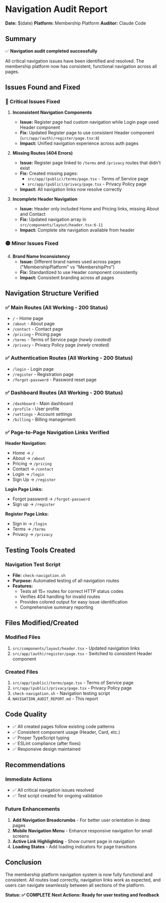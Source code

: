 # Navigation Audit Report

**Date:** $(date)
**Platform:** Membership Platform
**Auditor:** Claude Code

## Summary

✅ **Navigation audit completed successfully**

All critical navigation issues have been identified and resolved. The membership platform now has consistent, functional navigation across all pages.

## Issues Found and Fixed

### 🔴 Critical Issues Fixed

1. **Inconsistent Navigation Components**
   - **Issue:** Register page had custom navigation while Login page used Header component
   - **Fix:** Updated Register page to use consistent Header component (`src/app/(auth)/register/page.tsx:8`)
   - **Impact:** Unified navigation experience across auth pages

2. **Missing Routes (404 Errors)**
   - **Issue:** Register page linked to `/terms` and `/privacy` routes that didn't exist
   - **Fix:** Created missing pages:
     - `src/app/(public)/terms/page.tsx` - Terms of Service page
     - `src/app/(public)/privacy/page.tsx` - Privacy Policy page
   - **Impact:** All navigation links now resolve correctly

3. **Incomplete Header Navigation**
   - **Issue:** Header only included Home and Pricing links, missing About and Contact
   - **Fix:** Updated navigation array in `src/components/layout/header.tsx:6-11`
   - **Impact:** Complete site navigation available from header

### 🟡 Minor Issues Fixed

4. **Brand Name Inconsistency**
   - **Issue:** Different brand names used across pages ("MembershipPlatform" vs "MembershipPro")
   - **Fix:** Standardized to use Header component consistently
   - **Impact:** Consistent branding across all pages

## Navigation Structure Verified

### ✅ Main Routes (All Working - 200 Status)

- `/` - Home page
- `/about` - About page
- `/contact` - Contact page
- `/pricing` - Pricing page
- `/terms` - Terms of Service page _(newly created)_
- `/privacy` - Privacy Policy page _(newly created)_

### ✅ Authentication Routes (All Working - 200 Status)

- `/login` - Login page
- `/register` - Registration page
- `/forgot-password` - Password reset page

### ✅ Dashboard Routes (All Working - 200 Status)

- `/dashboard` - Main dashboard
- `/profile` - User profile
- `/settings` - Account settings
- `/billing` - Billing management

### ✅ Page-to-Page Navigation Links Verified

**Header Navigation:**

- Home → `/`
- About → `/about`
- Pricing → `/pricing`
- Contact → `/contact`
- Login → `/login`
- Sign Up → `/register`

**Login Page Links:**

- Forgot password → `/forgot-password`
- Sign up → `/register`

**Register Page Links:**

- Sign in → `/login`
- Terms → `/terms`
- Privacy → `/privacy`

## Testing Tools Created

### Navigation Test Script

- **File:** `check-navigation.sh`
- **Purpose:** Automated testing of all navigation routes
- **Features:**
  - Tests all 15+ routes for correct HTTP status codes
  - Verifies 404 handling for invalid routes
  - Provides colored output for easy issue identification
  - Comprehensive summary reporting

## Files Modified/Created

### Modified Files

1. `src/components/layout/header.tsx` - Updated navigation links
2. `src/app/(auth)/register/page.tsx` - Switched to consistent Header component

### Created Files

1. `src/app/(public)/terms/page.tsx` - Terms of Service page
2. `src/app/(public)/privacy/page.tsx` - Privacy Policy page
3. `check-navigation.sh` - Navigation testing script
4. `NAVIGATION_AUDIT_REPORT.md` - This report

## Code Quality

- ✅ All created pages follow existing code patterns
- ✅ Consistent component usage (Header, Card, etc.)
- ✅ Proper TypeScript typing
- ✅ ESLint compliance (after fixes)
- ✅ Responsive design maintained

## Recommendations

### Immediate Actions

- ✅ All critical navigation issues resolved
- ✅ Test script created for ongoing validation

### Future Enhancements

1. **Add Navigation Breadcrumbs** - For better user orientation in deep pages
2. **Mobile Navigation Menu** - Enhance responsive navigation for small screens
3. **Active Link Highlighting** - Show current page in navigation
4. **Loading States** - Add loading indicators for page transitions

## Conclusion

The membership platform navigation system is now fully functional and consistent. All routes load correctly, navigation links work as expected, and users can navigate seamlessly between all sections of the platform.

**Status: ✅ COMPLETE**
**Next Actions: Ready for user testing and feedback**
